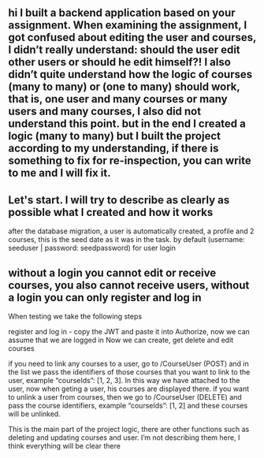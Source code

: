 ﻿hi I built a backend application based on your assignment.
When examining the assignment, I got confused about editing the user and courses, I didn’t really understand: should the user edit other users or should he edit himself?!
I also didn’t quite understand how the logic of courses (many to many) or (one to many) should work, that is, one user and many courses or many users and many courses,
I also did not understand this point. but in the end I created a logic (many to many)
but I built the project according to my understanding, if there is something to fix for re-inspection, you can write to me and I will fix it.
------
Let's start. I will try to describe as clearly as possible what I created and how it works
------
after the database migration, a user is automatically created, a profile and 2 courses, this is the seed date as it was in the task.
by default (username: seeduser | password: seedpassword) for user login

without a login you cannot edit or receive courses, you also cannot receive users,
without a login you can only register and log in
-----
When testing we take the following steps

register and log in - copy the JWT and paste it into Authorize, now we can assume that we are logged in
Now we can create, get delete and edit courses

if you need to link any courses to a user, go to /CourseUser (POST) and in the list we pass the identifiers of those courses that you want to link to the user,
example “courseIds”: [1, 2, 3]. In this way we have attached to the user, now when geting a user, his courses are displayed there.
if you want to unlink a user from courses, then we go to /CourseUser (DELETE) and pass the course identifiers, example “courseIds”: [1, 2] and these courses will be unlinked.

This is the main part of the project logic, there are other functions such as deleting and updating courses and user.
I’m not describing them here, I think everything will be clear there



